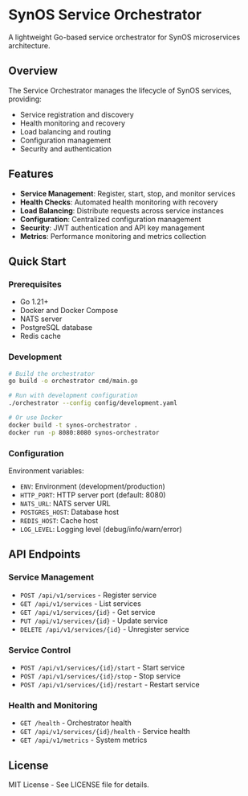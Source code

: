 # SynOS Service Orchestrator

A lightweight Go-based service orchestrator for SynOS microservices architecture.

## Overview

The Service Orchestrator manages the lifecycle of SynOS services, providing:

- Service registration and discovery
- Health monitoring and recovery
- Load balancing and routing
- Configuration management
- Security and authentication

## Features

- **Service Management**: Register, start, stop, and monitor services
- **Health Checks**: Automated health monitoring with recovery
- **Load Balancing**: Distribute requests across service instances
- **Configuration**: Centralized configuration management
- **Security**: JWT authentication and API key management
- **Metrics**: Performance monitoring and metrics collection

## Quick Start

### Prerequisites

- Go 1.21+
- Docker and Docker Compose
- NATS server
- PostgreSQL database
- Redis cache

### Development

```bash
# Build the orchestrator
go build -o orchestrator cmd/main.go

# Run with development configuration
./orchestrator --config config/development.yaml

# Or use Docker
docker build -t synos-orchestrator .
docker run -p 8080:8080 synos-orchestrator
```

### Configuration

Environment variables:

- `ENV`: Environment (development/production)
- `HTTP_PORT`: HTTP server port (default: 8080)
- `NATS_URL`: NATS server URL
- `POSTGRES_HOST`: Database host
- `REDIS_HOST`: Cache host
- `LOG_LEVEL`: Logging level (debug/info/warn/error)

## API Endpoints

### Service Management

- `POST /api/v1/services` - Register service
- `GET /api/v1/services` - List services
- `GET /api/v1/services/{id}` - Get service
- `PUT /api/v1/services/{id}` - Update service
- `DELETE /api/v1/services/{id}` - Unregister service

### Service Control

- `POST /api/v1/services/{id}/start` - Start service
- `POST /api/v1/services/{id}/stop` - Stop service
- `POST /api/v1/services/{id}/restart` - Restart service

### Health and Monitoring

- `GET /health` - Orchestrator health
- `GET /api/v1/services/{id}/health` - Service health
- `GET /api/v1/metrics` - System metrics

## License

MIT License - See LICENSE file for details.
